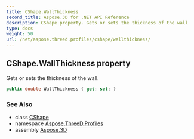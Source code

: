 ```yaml
---
title: CShape.WallThickness
second_title: Aspose.3D for .NET API Reference
description: CShape property. Gets or sets the thickness of the wall
type: docs
weight: 50
url: /net/aspose.threed.profiles/cshape/wallthickness/
---
```

## CShape.WallThickness property

Gets or sets the thickness of the wall.

```csharp
public double WallThickness { get; set; }
```

### See Also

* class [CShape](../)
* namespace [Aspose.ThreeD.Profiles](../../cshape/)
* assembly [Aspose.3D](../../../)


